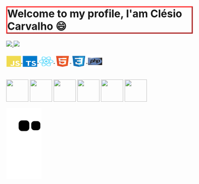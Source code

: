 
<h1 style="border: outset #f33;"> Welcome to my profile, I'am Clésio Carvalho 😄</h1>

 <div>
  <a href="https://github.com/Carvalho2019">
  <img height="180em" src="https://github-readme-stats.vercel.app/api?username=Carvalho2019&show_icons=true&theme=radical&include_all_commits=true&count_private=true"/>
  <img height="180em" src="https://github-readme-stats.vercel.app/api/top-langs/?username=Carvalho2019&layout=compact&langs_count=7&theme=radical"/>
</div>
<div style="display: inline_block"><br>
  <img align="center" alt="Rafa-Js" height="30" width="40" src="https://raw.githubusercontent.com/devicons/devicon/master/icons/javascript/javascript-plain.svg">
  <img align="center" alt="Rafa-Ts" height="30" width="40" src="https://raw.githubusercontent.com/devicons/devicon/master/icons/typescript/typescript-plain.svg">
  <img align="center" alt="Rafa-React" height="30" width="40" src="https://raw.githubusercontent.com/devicons/devicon/master/icons/react/react-original.svg">
  <img align="center" alt="Rafa-HTML" height="30" width="40" src="https://raw.githubusercontent.com/devicons/devicon/master/icons/html5/html5-original.svg">
  <img align="center" alt="Rafa-CSS" height="30" width="40" src="https://raw.githubusercontent.com/devicons/devicon/master/icons/css3/css3-original.svg">
  <img align="center" alt="Rafa-Python" height="40" width="40" src="https://raw.githubusercontent.com/devicons/devicon/master/icons/php/php-original.svg">
</div>
  
  ##
 
<div style="display: inline_block"> 
  <a href="https://dribbble.com/laudio" target="_blank"><img width="60"height="60"   src="https://image.flaticon.com/icons/png/512/3955/3955085.png" target="_blank"></a>
  <a href="https://web.whatsapp.com/send?phone=946853092" target="_blank"><img height="60" width="60" src="https://image.flaticon.com/icons/png/512/3536/3536445.png" target="_blank"></a>
  <a href="https://instagram.com/cesario_miguel15" target="_blank"><img height="60" width="60" src="https://image.flaticon.com/icons/png/512/3955/3955027.png" target="_blank"></a>
 <a href="https://discord.com/channels/@me/775103700300857344" target="_blank"><img height="60" width="60" src="https://image.flaticon.com/icons/png/512/2504/2504896.png" target="_blank"></a> 
  <a href = "mailto:taisomcarvalho15@gmail.com"><img height="60" width="60" src="https://image.flaticon.com/icons/png/512/2335/2335363.png" target="_blank"></a>
  <a href="https://www.linkedin.com/in/clesio-carvalho/" target="_blank"><img height="60" width="60" src="https://image.flaticon.com/icons/png/512/174/174857.png" target="_blank"></a> 
 
  ![Snake animation](https://github.com/rafaballerini/rafaballerini/blob/output/github-contribution-grid-snake.svg)
 
</div>

<!--
**Carvalho2019/Carvalho2019** is a ✨ _special_ ✨ repository because its `README.md` (this file) appears on your GitHub profile.

Here are some ideas to get you started:

- 🔭 I’m currently working on ...
- 🌱 I’m currently learning ...
- 👯 I’m looking to collaborate on ...
- 🤔 I’m looking for help with ...
- 💬 Ask me about ...
- 📫 How to reach me: ...
- 😄 Pronouns: ...
- ⚡ Fun fact: ...
-->
